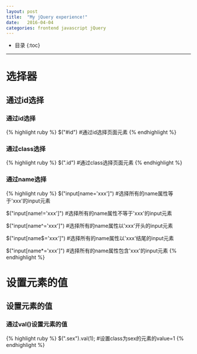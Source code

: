 ```yaml
---
layout: post
title:  "My jQuery experience!"
date:   2016-04-04
categories: frontend javascript jQuery
---
```


* 目录
{:toc}

***

# 选择器

## 通过id选择

### 通过id选择
{% highlight ruby %}
$("#id")
#通过id选择页面元素
{% endhighlight %}

### 通过class选择
{% highlight ruby %}
$(".id")
#通过class选择页面元素
{% endhighlight %}

### 通过name选择
{% highlight ruby %}
$("input[name='xxx']")
#选择所有的name属性等于'xxx'的input元素 

$("input[name!='xxx']") 
#选择所有的name属性不等于'xxx'的input元素 

$("input[name^='xxx']")
#选择所有的name属性以'xxx'开头的input元素 

$("input[name$='xxx']")
#选择所有的name属性以'xxx'结尾的input元素 

$("input[name*='xxx']")
#选择所有的name属性包含'xxx'的input元素 
{% endhighlight %}

# 设置元素的值

## 设置元素的值

### 通过val()设置元素的值
{% highlight ruby %}
$(".sex").val(1);
#设置class为sex的元素的value=1
{% endhighlight %}


